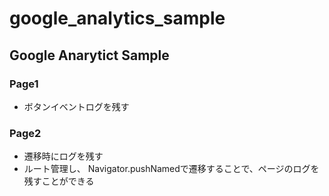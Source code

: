 # google_analytics_sample

## Google Anarytict Sample 

### Page1
- ボタンイベントログを残す

### Page2
- 遷移時にログを残す
- ルート管理し、 Navigator.pushNamedで遷移することで、ページのログを残すことができる
